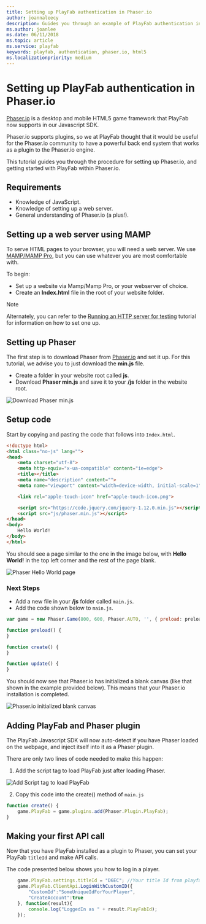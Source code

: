 ```yaml
---
title: Setting up PlayFab authentication in Phaser.io
author: joannaleecy
description: Guides you through an example of PlayFab authentication in Phaser.io.
ms.author: joanlee
ms.date: 06/11/2018
ms.topic: article
ms.service: playfab
keywords: playfab, authentication, phaser.io, html5
ms.localizationpriority: medium
---
```


# Setting up PlayFab authentication in Phaser.io

[Phaser.io](https://phaser.io/) is a desktop and mobile HTML5 game framework that PlayFab now supports in our Javascript SDK.

Phaser.io supports plugins, so we at PlayFab thought that it would be useful for the Phaser.io community to have a powerful back end system that works as a plugin to the Phaser.io engine.

This tutorial guides you through the procedure for setting up Phaser.io, and getting started with PlayFab within Phaser.io.

## Requirements

- Knowledge of JavaScript.
- Knowledge of setting up a web server.
- General understanding of Phaser.io (a plus!).

## Setting up a web server using MAMP

To serve HTML pages to your browser, you will need a web server. We use [MAMP/MAMP Pro](https://www.mamp.info/en/), but you can use whatever you are most comfortable with.

To begin:

- Set up a website via Mamp/Mamp Pro, or your webserver of choice.
- Create an **Index.html** file in the root of your website folder.

> [!NOTE]
> Alternately, you can refer to the [Running an HTTP server for testing](running-an-http-server-for-testing.md) tutorial for information on how to set one up.

## Setting up Phaser

The first step is to download Phaser from [Phaser.io](https://phaser.io/) and set it up. For this tutorial, we advise you to just download the **min.js** file.

- Create a folder in your website root called **js**.
- Download **Phaser min.js** and save it to your **/js** folder in the website root.

![Download Phaser min.js](media/tutorials/phaser-io/download-phaser-min-js.png)  

## Setup code

Start by copying and pasting the code that follows into `Index.html`.

```html
<!doctype html>
<html class="no-js" lang="">
<head>
    <meta charset="utf-8">
    <meta http-equiv="x-ua-compatible" content="ie=edge">
    <title></title>
    <meta name="description" content="">
    <meta name="viewport" content="width=device-width, initial-scale=1">

    <link rel="apple-touch-icon" href="apple-touch-icon.png">

    <script src="https://code.jquery.com/jquery-1.12.0.min.js"></script>
    <script src="js/phaser.min.js"></script>
</head>
<body>
    Hello World!
</body>
</html>
```

You should see a page similar to the one in the image below, with **Hello World!** in the top left corner and the rest of the page blank.

![Phaser Hello World page](media/tutorials/phaser-io/phaser-hello-world.png)  

### Next Steps

- Add a new file in your **/js** folder called `main.js`.
- Add the code shown below to `main.js`.

```javascript
var game = new Phaser.Game(800, 600, Phaser.AUTO, '', { preload: preload, create: create, update: update });

function preload() {
}

function create() {
}

function update() {
}
```

You should now see that Phaser.io has initialized a blank canvas (like that shown in the example provided below). This means that your Phaser.io installation is completed.

![Phaser.io initialized blank canvas](media/tutorials/phaser-io/phaser-setup-complete.png)

## Adding PlayFab and Phaser plugin

The PlayFab Javascript SDK will now auto-detect if you have Phaser loaded on the webpage, and inject itself into it as a Phaser plugin.

There are only two lines of code needed to make this happen:
  
1. Add the script tag to load PlayFab just after loading Phaser.

![Add Script tag to load PlayFab](media/tutorials/phaser-io/load-playfab.png)

2. Copy this code into the create() method of `main.js`

```javascript
function create() {
    game.PlayFab = game.plugins.add(Phaser.Plugin.PlayFab);
}
```

## Making your first API call

Now that you have PlayFab installed as a plugin to Phaser, you can set your PlayFab `titleId` and make API calls.

The code presented below shows you how to log in a player.

```javascript
    game.PlayFab.settings.titleId = "D6EC"; //Your title Id from playfab goes here.
    game.PlayFab.ClientApi.LoginWithCustomID({
        "CustomId":"SomeUniqueIdForYourPlayer",
        "CreateAccount":true
    }, function(result){
        console.log("LoggedIn as " + result.PlayFabId);
    });
```
